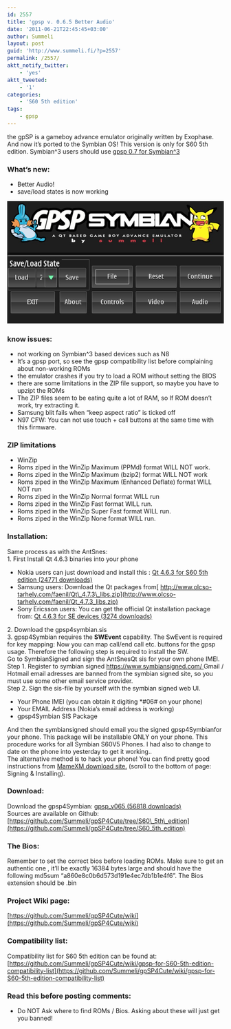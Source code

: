 ```yaml
---
id: 2557
title: 'gpsp v. 0.6.5 Better Audio'
date: '2011-06-21T22:45:45+03:00'
author: Summeli
layout: post
guid: 'http://www.summeli.fi/?p=2557'
permalink: /2557/
aktt_notify_twitter:
    - 'yes'
aktt_tweeted:
    - '1'
categories:
    - 'S60 5th edition'
tags:
    - gpsp
---
```


the gpSP is a gameboy advance emulator originally written by Exophase. And now it’s ported to the Symbian OS! This version is only for S60 5th edition. Symbian^3 users should use [gpsp 0.7 for Symbian^3 ](/2520)  

### What’s new:   

- Better Audio!
- save/load states is now working

![](/jekyll-export/wp-content/uploads/2010/07/gpsp_051.jpg)
   
### know issues:   
- not working on Symbian^3 based devices such as N8
- It’s a gpsp port, so see the gpsp compatibility list before complaining about non-working ROMs
- the emulator crashes if you try to load a ROM without setting the BIOS
- there are some limitations in the ZIP file support, so maybe you have to upzipt the ROMs
- The ZIP files seem to be eating quite a lot of RAM, so If ROM doesn’t work, try extracting it.
- Samsung blit fails when “keep aspect ratio” is ticked off
- N97 CFW: You can not use touch + call buttons at the same time with this firmware.

### ZIP limitations    

- WinZip
- Roms ziped in the WinZip Maximum (PPMd) format WILL NOT work.
- Roms ziped in the WinZip Maximum (bzip2) format WILL NOT work
- Roms ziped in the WinZip Maximum (Enhanced Deflate) format WILL NOT run
- Roms ziped in the WinZip Normal format WILL run
- Roms ziped in the WinZip Fast format WILL run.
- Roms ziped in the WinZip Super Fast format WILL run.
- Roms ziped in the WinZip None format WILL run.

  
### Installation:   
Same process as with the AntSnes:  
1\. First Install Qt 4.6.3 binaries into your phone

- Nokia users can just download and install this : [ Qt 4.6.3 for S60 5th edition (24771 downloads) ](http://summeli.com/download/11294/ "Version 1")
- Samsung users: Download the Qt packages from[ http://www.olcso-tarhely.com/faenil/Qt\_4.7.3\_libs.zip](http://www.olcso-tarhely.com/faenil/Qt_4.7.3_libs.zip)
- Sony Ericsson users: You can get the official Qt installation package from: [ Qt 4.6.3 for SE devices (3274 downloads) ](http://summeli.com/download/11296/)

2\. Download the gpsp4symbian.sis  
3\. gpsp4Symbian requires the **SWEvent** capability. The SwEvent is required for key mapping: Now you can map call/end call etc. buttons for the gpsp usage. Therefore the following step is required to install the SW.  
Go to SymbianSigned and sign the AntSnesQt sis for your own phone IMEI.  
Step 1. Register to symbian signed [https://www.symbiansigned.com/ ](https://www.symbiansigned.com/) Gmail / Hotmail email adresses are banned from the symbian signed site, so you must use some other email service provider.  
Step 2. Sign the sis-file by yourself with the symbian signed web UI.

- Your Phone IMEI (you can obtain it digiting \*#06# on your phone)
- Your EMAIL Address (Nokia’s email address is working)
- gpsp4Symbian SIS Package

And then the symbiansigned should email you the signed gpsp4Symbianfor your phone. This package will be installable ONLY on your phone. This procedure works for all Symbian S60V5 Phones. I had also to change to date on the phone into yesterday to get it working..  
The alternative method is to hack your phone! You can find pretty good instructions from [MameXM download site.](https://sites.google.com/site/mamexm/Home/download-1-03) (scroll to the bottom of page: Signing &amp; Installing).  

### Download:   
Download the gpsp4Symbian: [ gpsp\_v065 (56818 downloads) ](/jekyll-export/wp-content/uploads/downloads/2011/07/gpsp_065.sis)   
Sources are available on Github:[https://github.com/Summeli/gpSP4Cute/tree/S60\_5th\_edition](https://github.com/Summeli/gpSP4Cute/tree/S60_5th_edition)  

### The Bios:   
Remember to set the correct bios before loading ROMs. Make sure to get an authentic one , it’ll be exactly 16384 bytes large and should have the following md5sum “a860e8c0b6d573d191e4ec7db1b1e4f6”. The Bios extension should be .bin  
### Project Wiki page:    
[https://github.com/Summeli/gpSP4Cute/wiki](https://github.com/Summeli/gpSP4Cute/wiki) 

### Compatibility list:     
Compatibility list for S60 5th edition can be found at:  
[https://github.com/Summeli/gpSP4Cute/wiki/gpsp-for-S60-5th-edition-compatibility-list](https://github.com/Summeli/gpSP4Cute/wiki/gpsp-for-S60-5th-edition-compatibility-list)

### Read this before posting comments:   
- Do NOT Ask where to find ROMs / Bios. Asking about these will just get you banned!
